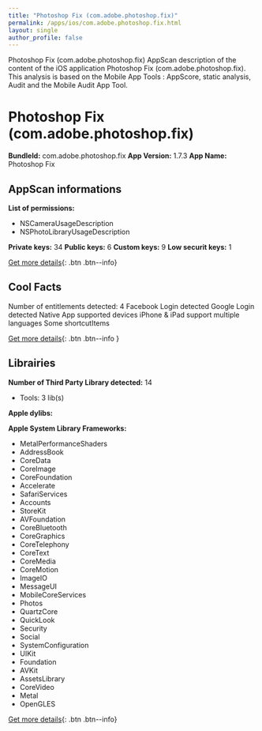 ```yaml
---
title: "Photoshop Fix (com.adobe.photoshop.fix)"
permalink: /apps/ios/com.adobe.photoshop.fix.html
layout: single
author_profile: false
---
```

Photoshop Fix (com.adobe.photoshop.fix) AppScan description of the content of the iOS application Photoshop Fix (com.adobe.photoshop.fix). This analysis is based on the Mobile App Tools : AppScore, static analysis, Audit and the Mobile Audit App Tool.

# Photoshop Fix (com.adobe.photoshop.fix)

**BundleId:** com.adobe.photoshop.fix
**App Version:** 1.7.3
**App Name:** Photoshop Fix


## AppScan informations 

**List of permissions:** 
- NSCameraUsageDescription
- NSPhotoLibraryUsageDescription
  
  
**Private keys:** 34
**Public keys:** 6
**Custom keys:** 9
**Low securit keys:** 1
  
[Get more details](/pricing.html){: .btn .btn--info}

## Cool Facts

Number of entitlements detected: 4
Facebook Login detected
Google Login detected
Native App
supported devices iPhone & iPad
support multiple languages
Some shortcutItems 
  
[Get more details](/pricing.html){: .btn .btn--info }

## Librairies 
**Number of Third Party Library detected:** 14
- Tools: 3 lib(s)


**Apple dylibs:**


**Apple System Library Frameworks:**
- MetalPerformanceShaders
- AddressBook
- CoreData
- CoreImage
- CoreFoundation
- Accelerate
- SafariServices
- Accounts
- StoreKit
- AVFoundation
- CoreBluetooth
- CoreGraphics
- CoreTelephony
- CoreText
- CoreMedia
- CoreMotion
- ImageIO
- MessageUI
- MobileCoreServices
- Photos
- QuartzCore
- QuickLook
- Security
- Social
- SystemConfiguration
- UIKit
- Foundation
- AVKit
- AssetsLibrary
- CoreVideo
- Metal
- OpenGLES


  
[Get more details](/pricing.html){: .btn .btn--info}

